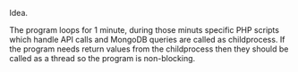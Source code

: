Idea.

The program loops for 1 minute, during those minuts specific PHP scripts which handle API calls and MongoDB queries are called as childprocess. If the program needs return values from the childprocess then they should be called as a thread so the program is non-blocking.
